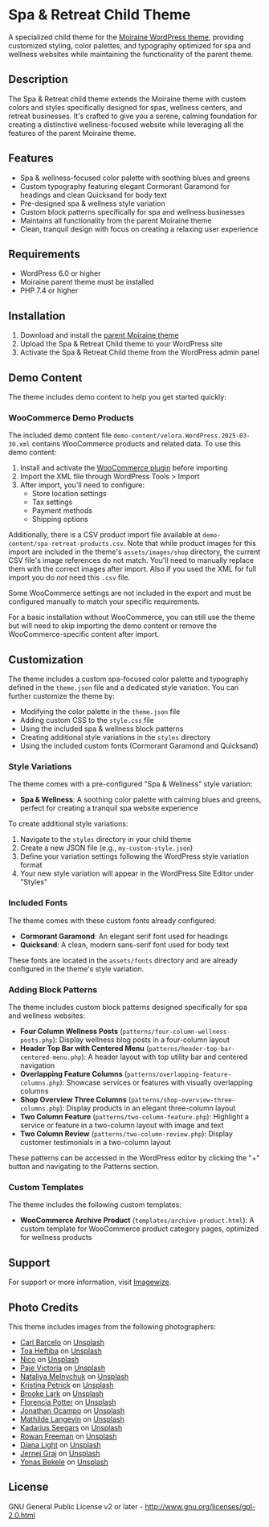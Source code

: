 # Spa & Retreat Child Theme

A specialized child theme for the [Moiraine WordPress theme](https://github.com/imagewize/moiraine), providing customized styling, color palettes, and typography optimized for spa and wellness websites while maintaining the functionality of the parent theme.

## Description

The Spa & Retreat child theme extends the Moiraine theme with custom colors and styles specifically designed for spas, wellness centers, and retreat businesses. It's crafted to give you a serene, calming foundation for creating a distinctive wellness-focused website while leveraging all the features of the parent Moiraine theme.

## Features

- Spa & wellness-focused color palette with soothing blues and greens
- Custom typography featuring elegant Cormorant Garamond for headings and clean Quicksand for body text
- Pre-designed spa & wellness style variation
- Custom block patterns specifically for spa and wellness businesses
- Maintains all functionality from the parent Moiraine theme
- Clean, tranquil design with focus on creating a relaxing user experience

## Requirements

- WordPress 6.0 or higher
- Moiraine parent theme must be installed
- PHP 7.4 or higher

## Installation

1. Download and install the [parent Moiraine theme](https://github.com/imagewize/moiraine)
2. Upload the Spa & Retreat Child theme to your WordPress site
3. Activate the Spa & Retreat Child theme from the WordPress admin panel

## Demo Content

The theme includes demo content to help you get started quickly:

### WooCommerce Demo Products

The included demo content file `demo-content/velora.WordPress.2025-03-30.xml` contains WooCommerce products and related data. To use this demo content:

1. Install and activate the [WooCommerce plugin](https://wordpress.org/plugins/woocommerce/) before importing
2. Import the XML file through WordPress Tools > Import
3. After import, you'll need to configure:
   - Store location settings
   - Tax settings
   - Payment methods
   - Shipping options

Additionally, there is a CSV product import file available at `demo-content/spa-retreat-products.csv`. Note that while product images for this import are included in the theme's `assets/images/shop` directory, the current CSV file's image references do not match. You'll need to manually replace them with the correct images after import. Also if you used the XML for full import you do _not_ need this `.csv` file.

Some WooCommerce settings are not included in the export and must be configured manually to match your specific requirements.

For a basic installation without WooCommerce, you can still use the theme but will need to skip importing the demo content or remove the WooCommerce-specific content after import.

## Customization

The theme includes a custom spa-focused color palette and typography defined in the `theme.json` file and a dedicated style variation. You can further customize the theme by:

- Modifying the color palette in the `theme.json` file
- Adding custom CSS to the `style.css` file
- Using the included spa & wellness block patterns
- Creating additional style variations in the `styles` directory
- Using the included custom fonts (Cormorant Garamond and Quicksand)

### Style Variations

The theme comes with a pre-configured "Spa & Wellness" style variation:

- **Spa & Wellness**: A soothing color palette with calming blues and greens, perfect for creating a tranquil spa website experience

To create additional style variations:

1. Navigate to the `styles` directory in your child theme
2. Create a new JSON file (e.g., `my-custom-style.json`)
3. Define your variation settings following the WordPress style variation format
4. Your new style variation will appear in the WordPress Site Editor under "Styles"

### Included Fonts

The theme comes with these custom fonts already configured:

- **Cormorant Garamond**: An elegant serif font used for headings
- **Quicksand**: A clean, modern sans-serif font used for body text

These fonts are located in the `assets/fonts` directory and are already configured in the theme's style variation.

### Adding Block Patterns

The theme includes custom block patterns designed specifically for spa and wellness websites:

- **Four Column Wellness Posts** (`patterns/four-column-wellness-posts.php`): Display wellness blog posts in a four-column layout
- **Header Top Bar with Centered Menu** (`patterns/header-top-bar-centered-menu.php`): A header layout with top utility bar and centered navigation
- **Overlapping Feature Columns** (`patterns/overlapping-feature-columns.php`): Showcase services or features with visually overlapping columns
- **Shop Overview Three Columns** (`patterns/shop-overview-three-columns.php`): Display products in an elegant three-column layout
- **Two Column Feature** (`patterns/two-column-feature.php`): Highlight a service or feature in a two-column layout with image and text
- **Two Column Review** (`patterns/two-column-review.php`): Display customer testimonials in a two-column layout

These patterns can be accessed in the WordPress editor by clicking the "+" button and navigating to the Patterns section.

### Custom Templates

The theme includes the following custom templates:

- **WooCommerce Archive Product** (`templates/archive-product.html`): A custom template for WooCommerce product category pages, optimized for wellness products

## Support

For support or more information, visit [Imagewize](https://imagewize.com).

## Photo Credits

This theme includes images from the following photographers:

- [Carl Barcelo](https://unsplash.com/@barcelocarl?utm_content=creditCopyText&utm_medium=referral&utm_source=unsplash) on [Unsplash](https://unsplash.com/photos/woman-doing-yoga-nqUHQkuVj3c?utm_content=creditCopyText&utm_medium=referral&utm_source=unsplash)
- [Toa Heftiba](https://unsplash.com/@heftiba?utm_content=creditCopyText&utm_medium=referral&utm_source=unsplash) on [Unsplash](https://unsplash.com/photos/man-massaging-womans-body-a9pFSC8dTlo?utm_content=creditCopyText&utm_medium=referral&utm_source=unsplash)
- [Nico](https://unsplash.com/@nicobaby?utm_content=creditCopyText&utm_medium=referral&utm_source=unsplash) on [Unsplash](https://unsplash.com/photos/gardener-votive-candle-on-table-8IK1OrkMzMQ?utm_content=creditCopyText&utm_medium=referral&utm_source=unsplash)
- [Paje Victoria](https://unsplash.com/@pajevictoria?utm_content=creditCopyText&utm_medium=referral&utm_source=unsplash) on [Unsplash](https://unsplash.com/photos/woman-in-hot-tub-ohhEOp05h4g?utm_content=creditCopyText&utm_medium=referral&utm_source=unsplash)
- [Nataliya Melnychuk](https://unsplash.com/@natinati?utm_content=creditCopyText&utm_medium=referral&utm_source=unsplash) on [Unsplash](https://unsplash.com/photos/person-holding-blue-plastic-container-I-6Ap7JXHq8?utm_content=creditCopyText&utm_medium=referral&utm_source=unsplash)
- [Kristina Petrick](https://unsplash.com/@dayinmydreams?utm_content=creditCopyText&utm_medium=referral&utm_source=unsplash) on [Unsplash](https://unsplash.com/photos/woman-lying-on-bed-with-white-siberian-husky-TYXCnTHDqHk?utm_content=creditCopyText&utm_medium=referral&utm_source=unsplash)
- [Brooke Lark](https://unsplash.com/@brookelark?utm_content=creditCopyText&utm_medium=referral&utm_source=unsplash) on [Unsplash](https://unsplash.com/photos/black-and-red-cherries-on-white-bowl-nTZOILVZuOg?utm_content=creditCopyText&utm_medium=referral&utm_source=unsplash)
- [Florencia Potter](https://unsplash.com/@florenciapotter?utm_content=creditCopyText&utm_medium=referral&utm_source=unsplash) on [Unsplash](https://unsplash.com/photos/white-salt-on-glass-jar-UH1ewTC9HTk?utm_content=creditCopyText&utm_medium=referral&utm_source=unsplash)
- [Jonathan Ocampo](https://unsplash.com/@johnophoto?utm_content=creditCopyText&utm_medium=referral&utm_source=unsplash) on [Unsplash](https://unsplash.com/photos/oil-dispenser-bottle-iCgfwfqgdzo?utm_content=creditCopyText&utm_medium=referral&utm_source=unsplash)
- [Mathilde Langevin](https://unsplash.com/@mathildelangevin?utm_content=creditCopyText&utm_medium=referral&utm_source=unsplash) on [Unsplash](https://unsplash.com/photos/person-holding-black-glass-bottle-FDRaYqiTY1k?utm_content=creditCopyText&utm_medium=referral&utm_source=unsplash)
- [Kadarius Seegars](https://unsplash.com/@kseegars?utm_content=creditCopyText&utm_medium=referral&utm_source=unsplash) on [Unsplash](https://unsplash.com/photos/clear-glass-bottle-on-white-wooden-round-table-Mxy5gokl8mE?utm_content=creditCopyText&utm_medium=referral&utm_source=unsplash)
- [Rowan Freeman](https://unsplash.com/@rowanfreeman?utm_content=creditCopyText&utm_medium=referral&utm_source=unsplash) on [Unsplash](https://unsplash.com/photos/brown-glass-bottle-showing-back-content-4u9LSRrZusc?utm_content=creditCopyText&utm_medium=referral&utm_source=unsplash)
- [Diana Light](https://unsplash.com/@dreamcatchlight?utm_content=creditCopyText&utm_medium=referral&utm_source=unsplash) on [Unsplash](https://unsplash.com/photos/white-and-brown-wooden-rolling-pin-pBBxMUCgwuU?utm_content=creditCopyText&utm_medium=referral&utm_source=unsplash)
- [Jernej Graj](https://unsplash.com/@jernejgraj?utm_content=creditCopyText&utm_medium=referral&utm_source=unsplash) on [Unsplash](https://unsplash.com/photos/floating-woman-on-body-of-water-rlNibgIqi4o?utm_content=creditCopyText&utm_medium=referral&utm_source=unsplash)
- [Yonas Bekele](https://unsplash.com/@ybekele?utm_content=creditCopyText&utm_medium=referral&utm_source=unsplash) on [Unsplash](https://unsplash.com/photos/woman-in-blue-denim-jacket-standing-on-sidewalk-during-daytime-B4NW2Fk3Bkk?utm_content=creditCopyText&utm_medium=referral&utm_source=unsplash)

## License

GNU General Public License v2 or later - http://www.gnu.org/licenses/gpl-2.0.html